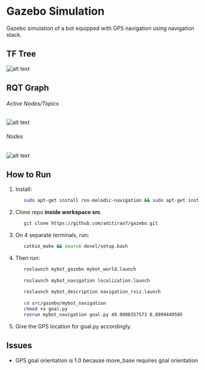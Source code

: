 # Gazebo Simulation
  Gazebo simulation of a bot equipped with GPS navigation using navigation stack.
  
## TF Tree
   ![alt text](https://github.com/aditirao7/nav_stack/blob/master/graphs/tf_tree.jpg)
   
## RQT Graph
   ###### Active Nodes/Topics
   ![alt text](https://github.com/aditirao7/nav_stack/blob/master/graphs/rqt_active.jpeg)
   
   ###### Nodes
   ![alt text](https://github.com/aditirao7/nav_stack/blob/master/graphs/rqt_graph.jpg)
  
## How to Run
   1. Install:
      ```bash
         sudo apt-get install ros-melodic-navigation && sudo apt-get install ros-melodic-robot-localization
      ```
   2. Clone repo **inside workspace src**.
      ```bash
         git clone https://github.com/aditirao7/gazebo.git
      ```
   3. On 4 separate terminals, run:
      ```bash
         catkin_make && source devel/setup.bash
      ```
   4. Then run:
      ```bash
         roslaunch mybot_gazebo mybot_world.launch
         
         roslaunch mybot_navigation localization.launch
         
         roslaunch mybot_description navigation_rviz.launch
         
         cd src/gazebo/mybot_navigation
         chmod +x goal.py
         rosrun mybot_navigation goal.py 49.9000357573 8.8999449505
      ```
   5. Give the GPS location for goal.py accordingly.
   
## Issues
   - GPS goal orientation is 1.0 because move_base requires goal orientation 

